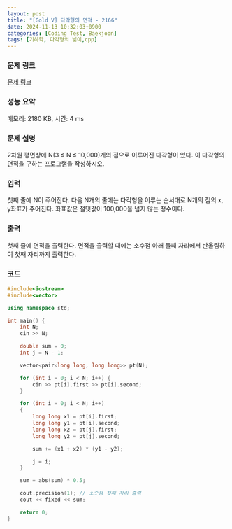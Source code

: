 ```yaml
---
layout: post
title: "[Gold V] 다각형의 면적 - 2166"
date: 2024-11-13 10:32:03+0900
categories: [Coding Test, Baekjoon]
tags: [기하학, 다각형의 넓이,cpp]
---
```


### 문제 링크

[문제 링크](https://www.acmicpc.net/problem/2166)

### 성능 요약

메모리: 2180 KB, 시간: 4 ms

### 문제 설명

<p>2차원 평면상에 N(3 ≤ N ≤ 10,000)개의 점으로 이루어진 다각형이 있다. 이 다각형의 면적을 구하는 프로그램을 작성하시오.</p>

### 입력

 <p>첫째 줄에 N이 주어진다. 다음 N개의 줄에는 다각형을 이루는 순서대로 N개의 점의 x, y좌표가 주어진다. 좌표값은 절댓값이 100,000을 넘지 않는 정수이다.</p>

### 출력

 <p>첫째 줄에 면적을 출력한다. 면적을 출력할 때에는 소수점 아래 둘째 자리에서 반올림하여 첫째 자리까지 출력한다.</p>

### 코드

```cpp
#include<iostream>
#include<vector>

using namespace std;

int main() {
	int N;
	cin >> N;

	double sum = 0;
	int j = N - 1;

	vector<pair<long long, long long>> pt(N);

	for (int i = 0; i < N; i++) {
		cin >> pt[i].first >> pt[i].second;
	}

	for (int i = 0; i < N; i++)
	{
		long long x1 = pt[i].first;
		long long y1 = pt[i].second;
		long long x2 = pt[j].first;
		long long y2 = pt[j].second;

		sum += (x1 + x2) * (y1 - y2);

		j = i;
	}

	sum = abs(sum) * 0.5;

	cout.precision(1); // 소숫점 첫째 자리 출력
	cout << fixed << sum;

	return 0;
}
```
